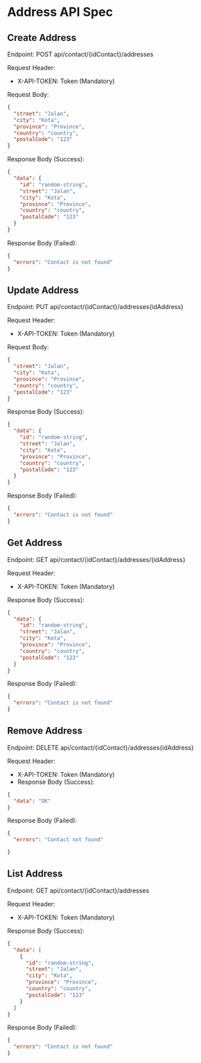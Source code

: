 # Address API Spec

## Create Address
Endpoint: POST api/contact/{idContact}/addresses

Request Header:
- X-API-TOKEN: Token (Mandatory)

Request Body:
```json
{
  "street": "Jalan",
  "city": "Kota",
  "province": "Province",
  "country": "country",
  "postalCode": "123"
}
```

Response Body (Success):
```json
{
  "data": {
    "id": "random-string",
    "street": "Jalan",
    "city": "Kota",
    "province": "Province",
    "country": "country",
    "postalCode": "123"
  }
}
```

Response Body (Failed):
```json
{
  "errors": "Contact is not found"
}
```


## Update Address
Endpoint: PUT api/contact/{idContact}/addresses{idAddress}

Request Header:
- X-API-TOKEN: Token (Mandatory)

Request Body:
```json
{
  "street": "Jalan",
  "city": "Kota",
  "province": "Province",
  "country": "country",
  "postalCode": "123"
}
```

Response Body (Success):
```json
{
  "data": {
    "id": "random-string",
    "street": "Jalan",
    "city": "Kota",
    "province": "Province",
    "country": "country",
    "postalCode": "123"
  }
}
```

Response Body (Failed):
```json
{
  "errors": "Contact is not found"
}
```

## Get Address
Endpoint: GET api/contact/{idContact}/addresses/{idAddress}

Request Header:
- X-API-TOKEN: Token (Mandatory)

Response Body (Success):
```json
{
  "data": {
    "id": "random-string",
    "street": "Jalan",
    "city": "Kota",
    "province": "Province",
    "country": "country",
    "postalCode": "123"
  }
}
```

Response Body (Failed):
```json
{
  "errors": "Contact is not found"
}
```

## Remove Address
Endpoint: DELETE api/contact/{idContact}/addresses{idAddress}

Request Header:
- X-API-TOKEN: Token (Mandatory)
- 
  Response Body (Success):
```json
{
  "data": "OK"
}
```

Response Body (Failed):
```json
{
  "errors": "Contact not found"

}
```

## List Address
Endpoint: GET api/contact/{idContact}/addresses

Request Header:
- X-API-TOKEN: Token (Mandatory)

Response Body (Success):
```json
{
  "data": [
    {
      "id": "random-string",
      "street": "Jalan",
      "city": "Kota",
      "province": "Province",
      "country": "country",
      "postalCode": "123"
    }
  ]
}
```

Response Body (Failed):
```json
{
  "errors": "Contact is not found"
}
```
